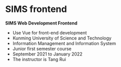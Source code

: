 # SIMS frontend
**SIMS Web Development Frontend**

- Use Vue for front-end development
- Kunming University of Science and Technology
- Information Management and Information System
- Junior first semester course
- September 2021 to January 2022
- The instructor is Tang Rui
